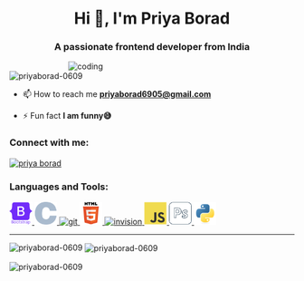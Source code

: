 <h1 align="center">Hi 👋, I'm Priya Borad</h1>
<h3 align="center">A passionate frontend developer from India</h3>

<img align="right" alt="coding" width="400px" src="https://i.gifer.com/origin/bc/bca56ffe4a6e2910237482982aa856fe_w200.gif">

<p align="left"> <img src="https://komarev.com/ghpvc/?username=priyaborad-0609&label=Profile%20views&color=0e75b6&style=flat" alt="priyaborad-0609" /> </p>

- 📫 How to reach me **priyaborad6905@gmail.com**

- ⚡ Fun fact **I am funny😅**

<h3 align="left">Connect with me:</h3>
<p align="left">
<a href="https://linkedin.com/in/priya borad" target="blank"><img align="center" src="https://raw.githubusercontent.com/rahuldkjain/github-profile-readme-generator/master/src/images/icons/Social/linked-in-alt.svg" alt="priya borad" height="30" width="40" /></a>
</p>

<h3 align="left">Languages and Tools:</h3>
<p align="left"> <a href="https://getbootstrap.com" target="_blank" rel="noreferrer"> <img src="https://raw.githubusercontent.com/devicons/devicon/master/icons/bootstrap/bootstrap-plain-wordmark.svg" alt="bootstrap" width="40" height="40"/> </a> <a href="https://www.cprogramming.com/" target="_blank" rel="noreferrer"> <img src="https://raw.githubusercontent.com/devicons/devicon/master/icons/c/c-original.svg" alt="c" width="40" height="40"/> </a> <a href="https://git-scm.com/" target="_blank" rel="noreferrer"> <img src="https://www.vectorlogo.zone/logos/git-scm/git-scm-icon.svg" alt="git" width="40" height="40"/> </a> <a href="https://www.w3.org/html/" target="_blank" rel="noreferrer"> <img src="https://raw.githubusercontent.com/devicons/devicon/master/icons/html5/html5-original-wordmark.svg" alt="html5" width="40" height="40"/> </a> <a href="https://www.invisionapp.com/" target="_blank" rel="noreferrer"> <img src="https://www.vectorlogo.zone/logos/invisionapp/invisionapp-icon.svg" alt="invision" width="40" height="40"/> </a> <a href="https://developer.mozilla.org/en-US/docs/Web/JavaScript" target="_blank" rel="noreferrer"> <img src="https://raw.githubusercontent.com/devicons/devicon/master/icons/javascript/javascript-original.svg" alt="javascript" width="40" height="40"/> </a> <a href="https://www.photoshop.com/en" target="_blank" rel="noreferrer"> <img src="https://raw.githubusercontent.com/devicons/devicon/master/icons/photoshop/photoshop-line.svg" alt="photoshop" width="40" height="40"/> </a> <a href="https://www.python.org" target="_blank" rel="noreferrer"> <img src="https://raw.githubusercontent.com/devicons/devicon/master/icons/python/python-original.svg" alt="python" width="40" height="40"/> </a> </p>
<hr>
<p><img align="left" src="https://github-readme-stats.vercel.app/api/top-langs?username=priyaborad-0609&show_icons=true&locale=en&layout=compact" alt="priyaborad-0609" /></p>
<p>&nbsp;<img align="center" src="https://github-readme-stats.vercel.app/api?username=priyaborad-0609&show_icons=true&locale=en" alt="priyaborad-0609" /></p>

<p><img align="center" src="https://github-readme-streak-stats.herokuapp.com/?user=priyaborad-0609&" alt="priyaborad-0609" /></p>
